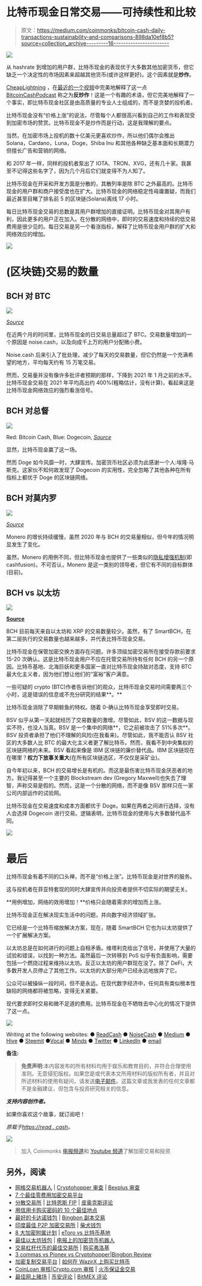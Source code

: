 # 比特币现金日常交易——可持续性和比较

> 原文：<https://medium.com/coinmonks/bitcoin-cash-daily-transactions-sustainability-and-comparisons-898da10ef8b5?source=collection_archive---------16----------------------->

![](img/ff6295e74057d835beaadb0bbd464d97.png)

从 hashrate 到增加的用户群，比特币现金的表现优于大多数其他加密货币，但它缺乏一个决定性的市场因素来超越其他货币(或许这样更好)。这个因素就是**炒作**。

[CheapLightning](https://twitter.com/cheaplightning) ，在[最近的一个视频](https://www.youtube.com/watch?v=rTs-zge2hTQ)中完美地解释了这一点 [BitcoinCashPodcast](https://read.cash/@BitcoinCashPodcast) 称之为**反炒作**！这是一个有趣的术语，但它完美地解释了一个事实，即比特币现金社区是由高质量的专业人士组成的，而不是贪婪的投机者。

比特币现金没有“价格上涨”的说法，尽管每个人都很高兴看到自己的工作和表现受到加密市场的赞赏。比特币现金不是炒作而是行动，这是我理解的要点。

当然，在加密市场上投机的数十亿美元更喜欢炒作，所以他们偶尔会推出 Solana，Cardano，Luna，Doge，Shiba Inu 和其他各种缺乏基本面和长期潜力但擅长广告和营销的网络。

和 2017 年一样，同样的投机者泵出了 IOTA、TRON、XVG，还有几十家。我甚至不记得这些名字了，因为几个月后它们就变得不为人知了。

比特币现金在开采和开发方面是分散的，其散列率是除 BTC 之外最高的。比特币现金的用户群和商户接受度也在扩大。比特币现金的网络稳定性毋庸置疑，而我们最近甚至目睹了排名前 5 的区块链(Solana)离线 17 小时。

每日比特币现金交易的总数是其用户群增加的直接证明。比特币现金对其用户有利，因此更多的用户正在加入。在分散的网络中，即时的交易速度和持续的低交易费用是很少见的。每日交易是另一个看涨指标，解释了比特币现金用户群的扩大和网络效应的增加。

![](img/f45130952a53784172d47cb34123d59a.png)

# (区块链)交易的数量

## BCH 对 BTC

![](img/15d12d20be4e2a533eb704bad1354938.png)

[*Source*](https://bitinfocharts.com/comparison/transactions-btc-bch.html#3y)

在近两个月的时间里，比特币现金的日交易总量超过了 BTC。交易数量增加的一个原因是 noise.cash，以及向成千上万的用户分配微小费。

Noise.cash 后来引入了批处理，减少了每天的交易数量，但它仍然是一个充满希望的地方，平均每天约有 15 万笔交易。

然而，交易量并没有像许多批评者预期的那样，下降到 2021 年 1 月之前的水平。比特币现金交易在 2021 年平均高出约 400%(粗略估计，没有计算)，看起来这是比特币现金网络效应的强烈看涨信号。

## BCH 对总督

![](img/23e37b24b7acd0551da1da69350588a3.png)

Red: Bitcoin Cash, Blue: Dogecoin, [*Source*](https://bitinfocharts.com/comparison/transactions-btc-bch.html#3y)

显然，比特币现金赢了这一场。

然而 Doge 如今风靡一时，大肆宣传。加密货币社区必须为此感谢一个人:埃隆·马斯克。这家伙不知何故发现了 Dogecoin 的实用性，完全忽略了其他各种在所有指标上都优于 Doge 的区块链网络。

## BCH 对莫内罗

![](img/ad3f26f343c0bdd322eabd78dd402a0a.png)

[*Source*](https://bitinfocharts.com/comparison/transactions-bch-xmr.html#3y)

Monero 的增长持续缓慢，虽然 2020 年与 BCH 的交易量相似，但今年的情况明显发生了变化。

虽然，Monero 的用例不同，但比特币现金也提供了一些类似的[隐私增强机制](https://news.bitcoin.com/6-privacy-enhancing-tools-that-place-bitcoin-cash-transactions-ahead-of-the-pack/)(即 cashfusion)。不可否认，Monero 是这一类别的领导者，但它有不同的目标群体(目前)。

## BCH vs 以太坊

![](img/f359ac556fddc82b20d7f8b6c480c9cd.png)

[**Source**](https://bitinfocharts.com/comparison/transactions-eth-bch.html#3y)

BCH 目前每天来自以太坊和 XRP 的交易数量较少。虽然，有了 SmartBCH，在第二层执行的交易数量也越来越多，并代表比特币现金交易。

比特币现金在保管加密交换方面存在问题。许多顶级加密交易所在接受存款前要求 15-20 次确认。这是比特币现金用户不应在托管交易所持有任何 BCH 的另一个原因。比特币基地、北海巨妖和更多国家一直对比特币现金持敌对态度，支持 BTC 最大化主义者，因为他们想让他们的“富裕”客户满意。

一些可疑的 crypto (BTC)作者告诉他们的观众，比特币现金交易时间需要两三个小时，这是错误的信息或不充分研究的结果**。**

比特币现金消除了早期鲸鱼的特权。随着 0-确认比特币现金享受即时交易。

BSV 似乎从第一天起就经历了交易数量的激增。尽管如此，BSV 的这一数据与现实不符，也没人当真。BSV 是一个集中的网络**，它之前被攻击了 51%多次**。BSV 投资者承担了他们不理解的风险(在我看来)。尽管如此，我不能否认 BSV 社区的大多数人比 BTC 的最大化主义者更了解比特币。然而，我看不到中央集权的区块链网络的未来。BSV 看起来像是 IBM 区块链的廉价替代品。IBM 区块链现在在哪里？**权力下放事关重大**(在所有区块链选区，不仅仅是采矿业)。

自今年初以来，BCH 的交易增长是有机的。而这是最伤害比特币现金厌恶者的地方。我记得甚至一个主要的 Blockstream dev (Gregory Maxwell)也失去了理智，声称交易是假的。然而，这是一个分散的网络，而不是像 BSV 那样只在一家公司内部运作的试验网。

比特币现金在交易速度和成本方面都优于 Doge。如果在两者之间进行选择，没有人会选择 Dogecoin 进行交易。逻辑表明，比特币现金的使用与大多数替代品不同。

![](img/f45130952a53784172d47cb34123d59a.png)

# 最后

比特币现金有着不同的口头禅，而不是“价格上涨”。比特币现金是对世界的服务。

这与投机者在菲亚特套现的同时大肆宣传并向投资者提供不切实际的期望无关。

**用例增加，网络的效用增加！**价格只会随着需求的增加而上涨。

比特币现金正在解决现实生活中的问题，并向数字经济领域扩张。

它已经是一个比特币缩放解决方案，现在，随着 SmartBCH 它也为以太坊提供了一个扩展解决方案。

以太坊总是在如何进行的问题上自相矛盾。维塔利克给出了信号，并使用了大量的试验和错误，以找到一种方法。虽然最后一次转移到 PoS 似乎有负面影响，需要包括一个燃烧过程来维持以太坊。反正以太坊的用户群现在没了。除了 DeFi，大多数开发人员停止了其他工作。以太坊的大部分用户已经永远地放弃了它。

公众可以被操纵一段时间，但不是永远。在现代数字经济中，任何具有类似根本性缺陷的网络都将被忽略，变得无关紧要。

现代要求即时交易和微不足道的费用。比特币现金在不牺牲去中心化的情况下提供了这一点。

![](img/f45130952a53784172d47cb34123d59a.png)

Writing at the following websites: ● [ReadCash](https://read.cash/@Pantera) ● [NoiseCash](https://noise.cash/u/Pantera99) ● [Medium](/@panterabch) ● [Hive](https://hive.blog/@pantera1) ● [Steemit](https://steemit.com/@pantera1) ●[Vocal](https://vocal.media/authors/pantera) ● [Minds](https://www.minds.com/pantera99/) ● [Twitter](https://twitter.com/Panterabch) ● [LinkedIn](https://www.linkedin.com/in/panterabch/) ● [email](https://read.cash/@Pantera/localcryptos-p2p-exchange-is-now-offering-bitcoin-cash-trading-06637230#bad-link)

**备注:**

> **免责声明**:本内容发布的所有材料均用于娱乐和教育目的，并符合合理使用准则。无意侵犯版权。如果您是或代表本文所用材料的版权所有者，并且对所述材料的使用有疑问，请发送[电子邮件](https://read.cash/@Pantera/cryptouknowns-battlegrounds-the-crypto-battle-royal-part-i-0ca762da#bad-link)。这篇文章或我发表的任何文章都不是金融建议，但包含与投资研究相关的信息。

***支持内容创作者。***

如果你喜欢这个故事，就订阅吧！

*原载于*[*https://read . cash*](https://read.cash/@Pantera/bitcoin-cash-daily-transactions-sustainability-and-comparisons-f6204b54)*。*

![](img/f45130952a53784172d47cb34123d59a.png)

> 加入 Coinmonks [电报频道](https://t.me/coincodecap)和 [Youtube 频道](https://www.youtube.com/c/coinmonks/videos)了解加密交易和投资

## 另外，阅读

*   [网格交易机器人](https://blog.coincodecap.com/grid-trading) | [Cryptohopper 审查](/coinmonks/cryptohopper-review-a388ff5bae88) | [Bexplus 审查](https://blog.coincodecap.com/bexplus-review)
*   [7 个最佳零费用加密交易平台](https://blog.coincodecap.com/zero-fee-crypto-exchanges)
*   [分散交易所](https://blog.coincodecap.com/what-are-decentralized-exchanges) | [比特恩斯 FIP](https://blog.coincodecap.com/bitbns-fip) | [皮奥克斯评论](https://blog.coincodecap.com/pionex-review-exchange-with-crypto-trading-bot)
*   [用信用卡购买密码的 10 个最佳地点](https://blog.coincodecap.com/buy-crypto-with-credit-card)
*   [最好的卡达诺钱包](https://blog.coincodecap.com/best-cardano-wallets) | [Bingbon 副本交易](https://blog.coincodecap.com/bingbon-copy-trading)
*   [印度最佳 P2P 加密交易所](https://blog.coincodecap.com/p2p-crypto-exchanges-in-india) | [柴犬钱包](https://blog.coincodecap.com/baby-shiba-inu-wallets)
*   [8 大加密附属计划](https://blog.coincodecap.com/crypto-affiliate-programs) | [eToro vs 比特币基地](https://blog.coincodecap.com/etoro-vs-coinbase)
*   [最佳以太坊钱包](https://blog.coincodecap.com/best-ethereum-wallets) | [电报上的加密货币机器人](https://blog.coincodecap.com/telegram-crypto-bots)
*   [交易杠杆代币的最佳交易所](https://blog.coincodecap.com/leveraged-token-exchanges) | [购买弗洛基](https://blog.coincodecap.com/buy-floki-inu-token)
*   [3 commas vs Pionex vs Cryptohopper](https://blog.coincodecap.com/3commas-vs-pionex-vs-cryptohopper)|[Bingbon Review](https://blog.coincodecap.com/bingbon-review)
*   [加密复制交易平台](/coinmonks/top-10-crypto-copy-trading-platforms-for-beginners-d0c37c7d698c) | [如何在 WazirX 上购买比特币](/coinmonks/buy-bitcoin-on-wazirx-2d12b7989af1)
*   [CoinLoan 审核](https://blog.coincodecap.com/coinloan-review)|[Crypto.com 审核](/coinmonks/crypto-com-review-f143dca1f74c) | [火币保证金交易](/coinmonks/huobi-margin-trading-b3b06cdc1519)
*   [最佳网上赌场](https://blog.coincodecap.com/best-online-casinos) | [币安评论](/coinmonks/binance-review-ee10d3bf3b6e) | [BitMEX 评论](https://blog.coincodecap.com/bitmex-review)